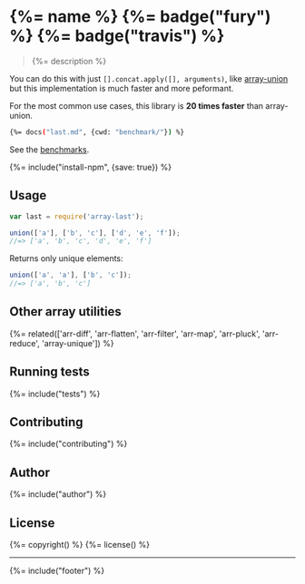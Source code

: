 # {%= name %} {%= badge("fury") %} {%= badge("travis") %}

> {%= description %}

You can do this with just `[].concat.apply([], arguments)`, like [array-union](https://github.com/sindresorhus/array-union) but this implementation is much faster and more peformant. 

For the most common use cases, this library is **20 times faster** than array-union. 

```bash
{%= docs("last.md", {cwd: "benchmark/"}) %}
```
See the [benchmarks](./benchmark).


{%= include("install-npm", {save: true}) %}

## Usage

```js
var last = require('array-last');

union(['a'], ['b', 'c'], ['d', 'e', 'f']);
//=> ['a', 'b', 'c', 'd', 'e', 'f']
```

Returns only unique elements:

```js
union(['a', 'a'], ['b', 'c']);
//=> ['a', 'b', 'c']
```

## Other array utilities
{%= related(['arr-diff', 'arr-flatten', 'arr-filter', 'arr-map', 'arr-pluck', 'arr-reduce', 'array-unique']) %}

## Running tests
{%= include("tests") %}

## Contributing
{%= include("contributing") %}

## Author
{%= include("author") %}

## License
{%= copyright() %}
{%= license() %}

***

{%= include("footer") %}
